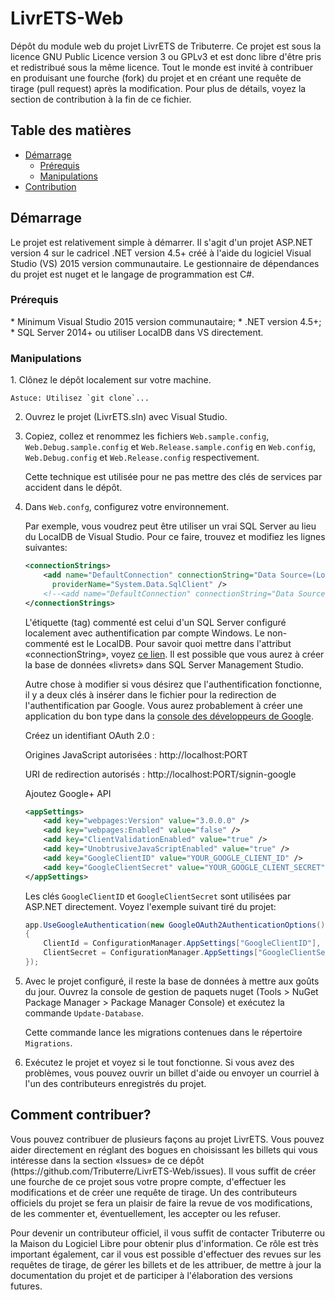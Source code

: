 # LivrETS-Web
Dépôt du module web du projet LivrETS de Tributerre. Ce projet est sous la licence GNU Public Licence version 3 ou GPLv3 et est donc libre d'être pris et redistribué sous la même licence. Tout le monde est invité à contribuer en produisant une fourche (fork) du projet et en créant une requête de tirage (pull request) après la modification. Pour plus de détails, voyez la section de contribution à la fin de ce fichier.

## Table des matières
* [Démarrage](#getting-started)
    * [Prérequis](#requirements)
    * [Manipulations](#manipulations)
* [Contribution](#contributing)

<h2 id="getting-started">Démarrage</h2>
Le projet est relativement simple à démarrer. Il s'agit d'un projet ASP.NET version 4 sur le cadricel .NET version 4.5+ créé à l'aide du logiciel Visual Studio (VS) 2015 version communautaire. Le gestionnaire de dépendances du projet est nuget et le langage de programmation est C#.

<h3 id="requirements">Prérequis</h3>
* Minimum Visual Studio 2015 version communautaire;
* .NET version 4.5+;
* SQL Server 2014+ ou utiliser LocalDB dans VS directement.
 
<h3 id="manipulations">Manipulations</h3>
1. Clônez le dépôt localement sur votre machine.

    Astuce: Utilisez `git clone`...

2. Ouvrez le projet (LivrETS.sln) avec Visual Studio.

3. Copiez, collez et renommez les fichiers `Web.sample.config`, `Web.Debug.sample.config` et `Web.Release.sample.config` en `Web.config`, `Web.Debug.config` et `Web.Release.config` respectivement.

    Cette technique est utilisée pour ne pas mettre des clés de services par accident dans le dépôt.

4. Dans `Web.confg`, configurez votre environnement.

    Par exemple, vous voudrez peut être utiliser un vrai SQL Server au lieu du LocalDB de Visual Studio. Pour ce faire, trouvez et modifiez les lignes suivantes:
    ```xml
    <connectionStrings>
        <add name="DefaultConnection" connectionString="Data Source=(LocalDb)\MSSQLLocalDB;AttachDbFilename=|DataDirectory|\aspnet-LivrETS-20160629111902.mdf;Initial Catalog=aspnet-LivrETS-20160629111902;Integrated Security=True"
          providerName="System.Data.SqlClient" />
        <!--<add name="DefaultConnection" connectionString="Data Source=YOUR_MACHINE_NAME;Initial Catalog=LivrETS;Integrated Security=SSPI;" providerName="System.Data.SqlClient" />-->
    </connectionStrings>
    ```
    L'étiquette (tag) commenté est celui d'un SQL Server configuré localement avec authentification par compte Windows. Le non-commenté est le LocalDB. Pour savoir quoi mettre dans l'attribut «connectionString», voyez [ce lien](https://connectionstrings.com/sql-server/). Il est possible que vous aurez à créer la base de données «livrets» dans SQL Server Management Studio.
    
    Autre chose à modifier si vous désirez que l'authentification fonctionne, il y a deux clés à insérer dans le fichier pour la redirection de l'authentification par Google. Vous aurez probablement à créer une application du bon type dans la [console des développeurs de Google](https://console.developers.google.com).
	
	Créez un identifiant OAuth 2.0 :
	
	Origines JavaScript autorisées : http://localhost:PORT
	
	URI de redirection autorisés : http://localhost:PORT/signin-google
	
	Ajoutez Google+ API  
	
    ```xml
    <appSettings>
        <add key="webpages:Version" value="3.0.0.0" />
        <add key="webpages:Enabled" value="false" />
        <add key="ClientValidationEnabled" value="true" />
        <add key="UnobtrusiveJavaScriptEnabled" value="true" />
        <add key="GoogleClientID" value="YOUR_GOOGLE_CLIENT_ID" />
        <add key="GoogleClientSecret" value="YOUR_GOOGLE_CLIENT_SECRET" />
    </appSettings>
    ```
    Les clés `GoogleClientID` et `GoogleClientSecret` sont utilisées par ASP.NET directement. Voyez l'exemple suivant tiré du projet:
    ```c#
    app.UseGoogleAuthentication(new GoogleOAuth2AuthenticationOptions()
    {
        ClientId = ConfigurationManager.AppSettings["GoogleClientID"],
        ClientSecret = ConfigurationManager.AppSettings["GoogleClientSecret"]
    });
    ```

5. Avec le projet configuré, il reste la base de données à mettre aux goûts du jour. Ouvrez la console de gestion de paquets nuget (Tools > NuGet Package Manager > Package Manager Console) et exécutez la commande `Update-Database`.
 
    Cette commande lance les migrations contenues dans le répertoire `Migrations`.

6. Exécutez le projet et voyez si le tout fonctionne. Si vous avez des problèmes, vous pouvez ouvrir un billet d'aide ou envoyer un courriel à l'un des contributeurs enregistrés du projet.

<h2 id="contributing">Comment contribuer?</h2>
Vous pouvez contribuer de plusieurs façons au projet LivrETS. Vous pouvez aider directement en réglant des bogues en choisissant les billets qui vous intéresse dans la section «Issues» de ce dépôt (https://github.com/Tributerre/LivrETS-Web/issues). Il vous suffit de créer une fourche de ce projet sous votre propre compte, d'effectuer les modifications et de créer une requête de tirage. Un des contributeurs officiels du projet se fera un plaisir de faire la revue de vos modifications, de les commenter et, éventuellement, les accepter ou les refuser.

Pour devenir un contributeur officiel, il vous suffit de contacter Tributerre ou la Maison du Logiciel Libre pour obtenir plus d'information. Ce rôle est très important également, car il vous est possible d'effectuer des revues sur les requêtes de tirage, de gérer les billets et de les attribuer, de mettre à jour la documentation du projet et de participer à l'élaboration des versions futures.
